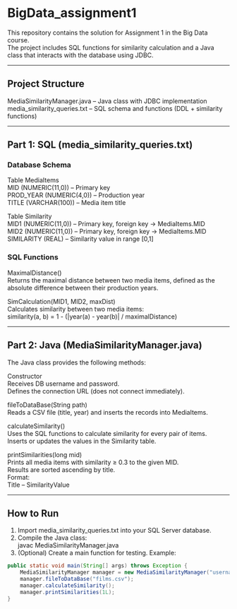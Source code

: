 # BigData_assignment1

This repository contains the solution for Assignment 1 in the Big Data course.  
The project includes SQL functions for similarity calculation and a Java class that interacts with the database using JDBC.

---

## Project Structure

MediaSimilarityManager.java   – Java class with JDBC implementation  
media_similarity_queries.txt  – SQL schema and functions (DDL + similarity functions)  

---

## Part 1: SQL (media_similarity_queries.txt)

### Database Schema

Table MediaItems  
MID (NUMERIC(11,0)) – Primary key  
PROD_YEAR (NUMERIC(4,0)) – Production year  
TITLE (VARCHAR(100)) – Media item title  

Table Similarity  
MID1 (NUMERIC(11,0)) – Primary key, foreign key → MediaItems.MID  
MID2 (NUMERIC(11,0)) – Primary key, foreign key → MediaItems.MID  
SIMILARITY (REAL) – Similarity value in range [0,1]  

### SQL Functions

MaximalDistance()  
Returns the maximal distance between two media items, defined as the absolute difference between their production years.  

SimCalculation(MID1, MID2, maxDist)  
Calculates similarity between two media items:  
similarity(a, b) = 1 - (|year(a) - year(b)| / maximalDistance)  

---

## Part 2: Java (MediaSimilarityManager.java)

The Java class provides the following methods:

Constructor  
Receives DB username and password.  
Defines the connection URL (does not connect immediately).  

fileToDataBase(String path)  
Reads a CSV file (title, year) and inserts the records into MediaItems.  

calculateSimilarity()  
Uses the SQL functions to calculate similarity for every pair of items.  
Inserts or updates the values in the Similarity table.  

printSimilarities(long mid)  
Prints all media items with similarity ≥ 0.3 to the given MID.  
Results are sorted ascending by title.  
Format:  
Title – SimilarityValue  

---

## How to Run

1. Import media_similarity_queries.txt into your SQL Server database.  
2. Compile the Java class:  
   javac MediaSimilarityManager.java  
3. (Optional) Create a main function for testing. Example:  

```java
public static void main(String[] args) throws Exception {
    MediaSimilarityManager manager = new MediaSimilarityManager("username", "password");
    manager.fileToDataBase("films.csv");
    manager.calculateSimilarity();
    manager.printSimilarities(1L);
}
